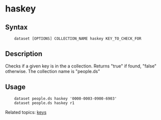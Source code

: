 
# haskey

## Syntax

```
    dataset [OPTIONS] COLLECTION_NAME haskey KEY_TO_CHECK_FOR
```

## Description

Checks if a given key is in the a collection. Returns "true" if 
found, "false" otherwise. The collection name is "people.ds"

## Usage

```
    dataset people.ds haskey '0000-0003-0900-6903'
    dataset people.ds haskey r1
```

Related topics: [keys](keys.html)

